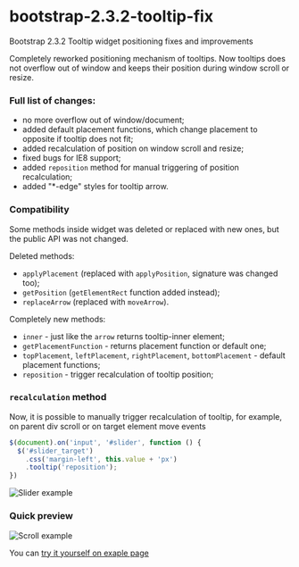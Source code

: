 # bootstrap-2.3.2-tooltip-fix
Bootstrap 2.3.2 Tooltip widget positioning fixes and improvements

Completely reworked positioning mechanism of tooltips. Now tooltips does not overflow out of window and keeps their position during window scroll or resize.

### Full list of changes:
- no more overflow out of window/document;
- added default placement functions, which change placement to opposite if tooltip does not fit;
- added recalculation of position on window scroll and resize;
- fixed bugs for IE8 support;
- added `reposition` method for manual triggering of position recalculation;
- added "*-edge" styles for tooltip arrow.

### Compatibility

Some methods inside widget was deleted or replaced with new ones, but the public API was not changed.

Deleted methods:
- `applyPlacement` (replaced with `applyPosition`, signature was changed too);
- `getPosition` (`getElementRect` function added instead);
- `replaceArrow` (replaced with `moveArrow`).

Completely new methods:
- `inner` - just like the `arrow` returns tooltip-inner element;
- `getPlacementFunction` - returns placement function or default one;
- `topPlacement`, `leftPlacement`, `rightPlacement`, `bottomPlacement` - default placement functions;
- `reposition` - trigger recalculation of tooltip position;

### `recalculation` method

Now, it is possible to manually trigger recalculation of tooltip, for example, on parent div scroll or on target element move events

```js
$(document).on('input', '#slider', function () {
  $('#slider_target')
    .css('margin-left', this.value + 'px')
    .tooltip('reposition');
})
```

![Slider example](https://i.imgur.com/LiE58U9.gif)

### Quick preview

![Scroll example](https://i.imgur.com/0awPdES.gif)

You can [try it yourself on exaple page](https://drankuser.github.io/bootstrap-2.3.2-tooltip-fix/)
